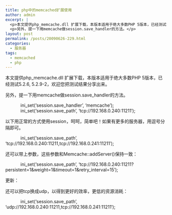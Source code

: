 ```yaml
---
title: php中的memcached扩展使用
author: admin
excerpt: |
  <p>本文提供php_memcache.dll 扩展下载，本版本适用于绝大多数PHP 5版本，已经测试5.2.6, 5.2.9-2，欢迎您把测试结果分享出来。</p>
  <p>另外，提一下用memcache做session.save_handler的方法。</p>
layout: post
permalink: /posts/20090626-229.html
categories:
  - 服务器
tags:
  - memcached
  - php
---
```

本文提供php_memcache.dll 扩展下载，本版本适用于绝大多数PHP 5版本，已经测试5.2.6, 5.2.9-2，欢迎您把测试结果分享出来。

另外，提一下用memcache做session.save_handler的方法。

&nbsp;&nbsp;&nbsp; &nbsp;&nbsp;&nbsp; &nbsp;&nbsp;&nbsp; ini\_set(&#8216;session.save\_handler&#8217;, &#8216;memcache&#8217;);  
&nbsp;&nbsp;&nbsp; &nbsp;&nbsp;&nbsp; &nbsp;&nbsp;&nbsp; ini\_set(&#8216;session.save\_path&#8217;, &#8216;tcp://192.168.0.240:11211&#8242;);

以下用正常的方式使用session，呵呵，简单吧！如果有更多的服务器，用逗号分隔即可。

&nbsp;&nbsp;&nbsp; &nbsp;&nbsp;&nbsp; &nbsp;&nbsp;&nbsp; ini\_set(&#8216;session.save\_path&#8217;, &#8216;tcp://192.168.0.240:11211,tcp://192.168.0.241:11211&#8242;);

还可以带上参数，这些参数和Memcache::addServer()保持一致：

&nbsp;&nbsp;&nbsp; &nbsp;&nbsp;&nbsp; &nbsp;&nbsp;&nbsp; ini\_set(&#8216;session.save\_path&#8217;, &#8216;tcp://192.168.0.240:11211?persistent=1&weight=1&timeout=1&retry_interval=15&#8242;);

更新：

还可以把tcp换成udp，以得到更好的效率，更低的资源消耗：

&nbsp;&nbsp;&nbsp; &nbsp;&nbsp;&nbsp; &nbsp;&nbsp;&nbsp; ini\_set(&#8216;session.save\_path&#8217;, &#8216;udp://192.168.0.240:11211,tcp://192.168.0.241:11211&#8242;);